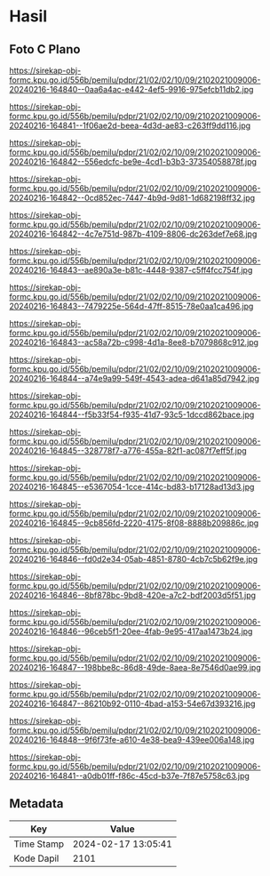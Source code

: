 # Hasil

## Foto C Plano

https://sirekap-obj-formc.kpu.go.id/556b/pemilu/pdpr/21/02/02/10/09/2102021009006-20240216-164840--0aa6a4ac-e442-4ef5-9916-975efcb11db2.jpg

https://sirekap-obj-formc.kpu.go.id/556b/pemilu/pdpr/21/02/02/10/09/2102021009006-20240216-164841--1f06ae2d-beea-4d3d-ae83-c263ff9dd116.jpg

https://sirekap-obj-formc.kpu.go.id/556b/pemilu/pdpr/21/02/02/10/09/2102021009006-20240216-164842--556edcfc-be9e-4cd1-b3b3-37354058878f.jpg

https://sirekap-obj-formc.kpu.go.id/556b/pemilu/pdpr/21/02/02/10/09/2102021009006-20240216-164842--0cd852ec-7447-4b9d-9d81-1d682198ff32.jpg

https://sirekap-obj-formc.kpu.go.id/556b/pemilu/pdpr/21/02/02/10/09/2102021009006-20240216-164842--4c7e751d-987b-4109-8806-dc263def7e68.jpg

https://sirekap-obj-formc.kpu.go.id/556b/pemilu/pdpr/21/02/02/10/09/2102021009006-20240216-164843--ae890a3e-b81c-4448-9387-c5ff4fcc754f.jpg

https://sirekap-obj-formc.kpu.go.id/556b/pemilu/pdpr/21/02/02/10/09/2102021009006-20240216-164843--7479225e-564d-47ff-8515-78e0aa1ca496.jpg

https://sirekap-obj-formc.kpu.go.id/556b/pemilu/pdpr/21/02/02/10/09/2102021009006-20240216-164843--ac58a72b-c998-4d1a-8ee8-b7079868c912.jpg

https://sirekap-obj-formc.kpu.go.id/556b/pemilu/pdpr/21/02/02/10/09/2102021009006-20240216-164844--a74e9a99-549f-4543-adea-d641a85d7942.jpg

https://sirekap-obj-formc.kpu.go.id/556b/pemilu/pdpr/21/02/02/10/09/2102021009006-20240216-164844--f5b33f54-f935-41d7-93c5-1dccd862bace.jpg

https://sirekap-obj-formc.kpu.go.id/556b/pemilu/pdpr/21/02/02/10/09/2102021009006-20240216-164845--328778f7-a776-455a-82f1-ac087f7eff5f.jpg

https://sirekap-obj-formc.kpu.go.id/556b/pemilu/pdpr/21/02/02/10/09/2102021009006-20240216-164845--e5367054-1cce-414c-bd83-b17128ad13d3.jpg

https://sirekap-obj-formc.kpu.go.id/556b/pemilu/pdpr/21/02/02/10/09/2102021009006-20240216-164845--9cb856fd-2220-4175-8f08-8888b209886c.jpg

https://sirekap-obj-formc.kpu.go.id/556b/pemilu/pdpr/21/02/02/10/09/2102021009006-20240216-164846--fd0d2e34-05ab-4851-8780-4cb7c5b62f9e.jpg

https://sirekap-obj-formc.kpu.go.id/556b/pemilu/pdpr/21/02/02/10/09/2102021009006-20240216-164846--8bf878bc-9bd8-420e-a7c2-bdf2003d5f51.jpg

https://sirekap-obj-formc.kpu.go.id/556b/pemilu/pdpr/21/02/02/10/09/2102021009006-20240216-164846--96ceb5f1-20ee-4fab-9e95-417aa1473b24.jpg

https://sirekap-obj-formc.kpu.go.id/556b/pemilu/pdpr/21/02/02/10/09/2102021009006-20240216-164847--198bbe8c-86d8-49de-8aea-8e7546d0ae99.jpg

https://sirekap-obj-formc.kpu.go.id/556b/pemilu/pdpr/21/02/02/10/09/2102021009006-20240216-164847--86210b92-0110-4bad-a153-54e67d393216.jpg

https://sirekap-obj-formc.kpu.go.id/556b/pemilu/pdpr/21/02/02/10/09/2102021009006-20240216-164848--9f6f73fe-a610-4e38-bea9-439ee006a148.jpg

https://sirekap-obj-formc.kpu.go.id/556b/pemilu/pdpr/21/02/02/10/09/2102021009006-20240216-164841--a0db01ff-f86c-45cd-b37e-7f87e5758c63.jpg


## Metadata

| Key        | Value               |
| ---------- | ------------------- |
| Time Stamp | 2024-02-17 13:05:41 |
| Kode Dapil | 2101                |



